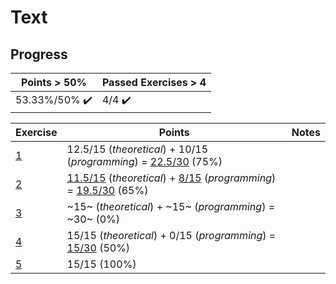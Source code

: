 # Text

## Progress

[//]: # (Progress Course Example 03 begin)

| Points > 50% | Passed Exercises > 4 |
| --- | --- |
| 53.33%/50% :heavy_check_mark: | 4/4 :heavy_check_mark: |

| Exercise | Points | Notes |
| --- | --- | --- |
| [1](ex01) | 12.5/15 (*theoretical*) + 10/15 (*programming*) = [22.5/30](ex01/feedback.pdf) (75%) |  |
| [2](ex02) | [11.5/15](ex02/feedback_theoretical.pdf) (*theoretical*) + [8/15](ex02/feedback_programming.pdf) (*programming*) = [19.5/30](ex02/feedback.pdf) (65%) |  |
| [3](ex03) | ~15~ (*theoretical*) + ~15~ (*programming*) = ~30~ (0%) |  |
| [4](ex04) | 15/15 (*theoretical*) + 0/15 (*programming*) = [15/30](ex04/feedback.pdf) (50%) |  |
| [5](ex05) | 15/15 (100%) |  |

[//]: # (Progress Course Example 03 end)
